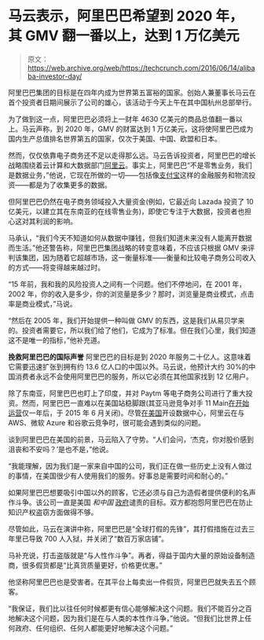 # 马云表示，阿里巴巴希望到 2020 年，其 GMV 翻一番以上，达到 1 万亿美元

> 原文：<https://web.archive.org/web/https://techcrunch.com/2016/06/14/alibaba-investor-day/>

阿里巴巴集团的目标是在四年内成为世界第五富裕的国家。创始人兼董事长马云在首个投资者日期间展示了公司的雄心，该活动于今天上午在其中国杭州总部举行。

为了做到这一点，阿里巴巴必须将上一财年 4630 亿美元的商品总值翻一番以上。马云声称，到 2020 年，GMV 的财富达到 1 万亿美元，这将使阿里巴巴成为国内生产总值排名世界第五的国家，仅次于美国、中国、欧盟和日本。

然而，仅仅依靠电子商务还不足以走得那么远。马云告诉投资者，阿里巴巴的增长战略围绕着云计算和大数据部门[阿里云](https://web.archive.org/web/20230322162804/https://www.aliyun.com/?lang=en)。事实上，阿里巴巴“不是零售业务，我们是数据业务，”他说，它现在所做的一切——包括像[支付宝](https://web.archive.org/web/20230322162804/https://global.alipay.com/ospay/home.htm)这样的金融服务和物流投资——都是为了收集更多的数据。

但阿里巴巴仍然在电子商务领域投入大量资金(例如，它最近向 Lazada 投资了 10 亿美元，以建立其在东南亚的在线零售业务)，即使它专注于大数据，投资者也担心这对其利润的影响。

马承认，“我们今天不知道如何从数据中赚钱，但我们知道未来没有人能离开数据而生活。”他还警告称，阿里巴巴集团战略的转变意味着，不应该只根据 GMV 来评判该集团，因为随着它超越市场，这一衡量标准——衡量和比较电子商务公司收入的方式——将变得越来越过时。

“15 年前，我和我的风险投资人之间有一个问题。他们不停地问，在 2001 年，2002 年，你的收入是多少，你的浏览量是多少？那时，浏览量是商业模式，点击率是商业模式，”马说。

“然后在 2005 年，我们开始提供一种叫做 GMV 的东西，这是我们从易贝学来的。投资者需要它，所以我们给了他们，它成为了标准。但在我们心里，我们知道这不是唯一的指标，”他补充道。

**挽救阿里巴巴的国际声誉** 
阿里巴巴的目标是到 2020 年服务二十亿人。这意味着它需要迅速扩张到拥有约 13.6 亿人口的中国以外。马云说，他预计大约 30%的中国消费者永远不会使用阿里巴巴的服务，所以它必须在其他国家找到 12 亿用户。

除了东南亚，阿里巴巴也盯上了印度，并对 Paytm 等电子商务公司进行了重大投资。然而，阿里巴巴一直难以在美国站稳脚跟(其亚马逊竞争对手 11 Main[在开始运营](https://web.archive.org/web/20230322162804/https://techcrunch.com/2015/06/22/alibaba-rethinks-its-us-e-commerce-strategy-folds-11-main-other-u-s-holdings-into-opensky)仅一年后，于 2015 年 6 月关闭)。尽管[在美国](https://web.archive.org/web/20230322162804/https://techcrunch.com/2015/10/09/alibabas-cloud-unit-opens-its-second-u-s-data-center/)开设数据中心，阿里云在与 AWS、微软 Azure 和谷歌云竞争时，很可能会遇到类似的问题。

谈到阿里巴巴在美国的前景，马云陷入了守势。“人们会问，‘杰克，你对股价感到沮丧和不安吗？’是也不是，”他说。

“我能理解，因为我们是一家来自中国的公司，我们正在做一些历史上没有人做过的事情，在美国很少有人使用我们的服务。好事总是需要时间和耐心的。”

如果阿里巴巴想要吸引中国以外的顾客，它还必须与自己为造假者提供便利的名声作斗争。该公司一直是美国 *和中国* [政府](https://web.archive.org/web/20230322162804/http://fortune.com/2016/03/17/investors-shrug-as-chinas-state-press-slams-alibaba-for-fraud/)谴责的目标。双方都抱怨阿里巴巴在防止知识产权盗窃方面做得不够。

尽管如此，马云在演讲中称，阿里巴巴是“全球打假的先锋”，其打假措施在过去三年里已导致 700 人入狱，并关闭了“数百万家店铺”。

马补充说，打击盗版就是“与人性作斗争”。再者，得益于国内大量的原始设备制造商，很多假货都是“比真货质量更好，价格更优惠。”

他坚称阿里巴巴也是受害者。在其平台上每卖出一件假货，阿里巴巴就失去五个顾客。

“我保证，我们比以往任何时候都更有信心能够解决这个问题。我们不能百分之百地解决这个问题，因为我们是在与人类的本性作斗争，”他说。“但我们比世界上任何政府、任何组织、任何人都能更好地解决这个问题。”